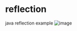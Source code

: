 # reflection
java reflection example
![image](https://user-images.githubusercontent.com/35192352/132948547-646be5a9-5ab2-4ad4-8f52-22a96e20b4e9.png)
